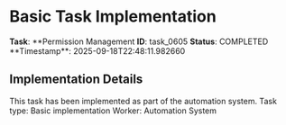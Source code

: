 # Basic Task Implementation

**Task**: **Permission Management
**ID**: task_0605
**Status**: COMPLETED
**Timestamp\*\*: 2025-09-18T22:48:11.982660

## Implementation Details

This task has been implemented as part of the automation system.
Task type: Basic implementation
Worker: Automation System
